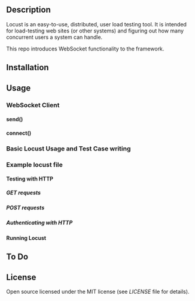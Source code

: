 
## Description

Locust is an easy-to-use, distributed, user load testing tool. It is intended for load-testing web sites (or other systems) and
figuring out how many concurrent users a system can handle.

This repo introduces WebSocket functionality to the framework. 


## Installation

## Usage

### WebSocket Client

#### send()
#### connect()

### Basic Locust Usage and Test Case writing

### Example locust file

#### Testing with HTTP

##### GET requests

##### POST requests

##### Authenticating with HTTP

#### Running Locust

## To Do

## License

Open source licensed under the MIT license (see _LICENSE_ file for details).

